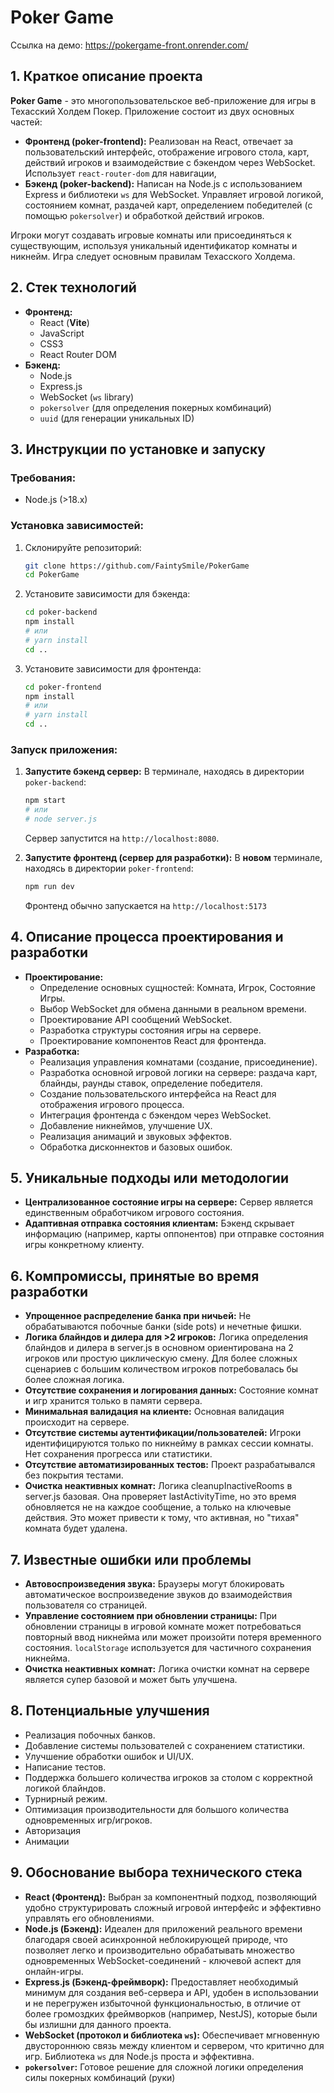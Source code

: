 # Poker Game
Ссылка на демо: https://pokergame-front.onrender.com/
## 1. Краткое описание проекта

**Poker Game** - это многопользовательское веб-приложение для игры в Техасский Холдем Покер. Приложение состоит из двух основных частей:

*   **Фронтенд (poker-frontend):** Реализован на React, отвечает за пользовательский интерфейс, отображение игрового стола, карт, действий игроков и взаимодействие с бэкендом через WebSocket. Использует `react-router-dom` для навигации,
*   **Бэкенд (poker-backend):** Написан на Node.js с использованием Express и библиотеки `ws` для WebSocket. Управляет игровой логикой, состоянием комнат, раздачей карт, определением победителей (с помощью `pokersolver`) и обработкой действий игроков.

Игроки могут создавать игровые комнаты или присоединяться к существующим, используя уникальный идентификатор комнаты и никнейм. Игра следует основным правилам Техасского Холдема.

## 2. Стек технологий

*   **Фронтенд:**
    *   React (**Vite**)
    *   JavaScript
    *   CSS3
    *   React Router DOM
*   **Бэкенд:**
    *   Node.js
    *   Express.js
    *   WebSocket (`ws` library)
    *   `pokersolver` (для определения покерных комбинаций)
    *   `uuid` (для генерации уникальных ID)

## 3. Инструкции по установке и запуску

### Требования:

*   Node.js (>18.x)

### Установка зависимостей:

1.  Склонируйте репозиторий:
    ```bash
    git clone https://github.com/FaintySmile/PokerGame
    cd PokerGame
    ```
2.  Установите зависимости для бэкенда:
    ```bash
    cd poker-backend
    npm install
    # или
    # yarn install
    cd ..
    ```
3.  Установите зависимости для фронтенда:
    ```bash
    cd poker-frontend
    npm install
    # или
    # yarn install
    cd ..
    ```

### Запуск приложения:

1.  **Запустите бэкенд сервер:**
    В терминале, находясь в директории `poker-backend`:
    ```bash
    npm start
    # или
    # node server.js
    ```
    Сервер запустится на `http://localhost:8080`.

2.  **Запустите фронтенд (сервер для разработки):**
    В **новом** терминале, находясь в директории `poker-frontend`:
    ```bash
    npm run dev
    ```
    Фронтенд обычно запускается на `http://localhost:5173`

## 4. Описание процесса проектирования и разработки

*   **Проектирование:**
    *   Определение основных сущностей: Комната, Игрок, Состояние Игры.
    *   Выбор WebSocket для обмена данными в реальном времени.
    *   Проектирование API сообщений WebSocket.
    *   Разработка структуры состояния игры на сервере.
    *   Проектирование компонентов React для фронтенда.
*   **Разработка:**
    *   Реализация управления комнатами (создание, присоединение).
    *   Разработка основной игровой логики на сервере: раздача карт, блайнды, раунды ставок, определение победителя.
    *   Создание пользовательского интерфейса на React для отображения игрового процесса.
    *   Интеграция фронтенда с бэкендом через WebSocket.
    *   Добавление никнеймов, улучшение UX.
    *   Реализация анимаций и звуковых эффектов.
    *   Обработка дисконнектов и базовых ошибок.

## 5. Уникальные подходы или методологии

*   **Централизованное состояние игры на сервере:** Сервер является единственным обработчиком игрового состояния.
*   **Адаптивная отправка состояния клиентам:** Бэкенд скрывает информацию (например, карты оппонентов) при отправке состояния игры конкретному клиенту.

## 6. Компромиссы, принятые во время разработки

*   **Упрощенное распределение банка при ничьей:** Не обрабатываются побочные банки (side pots) и нечетные фишки.
* **Логика блайндов и дилера для >2 игроков:** Логика определения блайндов и дилера в server.js в основном ориентирована на 2 игроков или простую циклическую смену. Для более сложных сценариев с большим количеством игроков потребовалась бы более сложная логика.
*   **Отсутствие сохранения и логирования данных:** Состояние комнат и игр хранится только в памяти сервера.
*   **Минимальная валидация на клиенте:** Основная валидация происходит на сервере.
* **Отсутствие системы аутентификации/пользователей:** Игроки идентифицируются только по никнейму в рамках сессии комнаты. Нет сохранения прогресса или статистики.
*   **Отсутствие автоматизированных тестов:** Проект разрабатывался без покрытия тестами.
* **Очистка неактивных комнат:** Логика cleanupInactiveRooms в server.js базовая. Она проверяет lastActivityTime, но это время обновляется не на каждое сообщение, а только на ключевые действия. Это может привести к тому, что активная, но "тихая" комната будет удалена.

## 7. Известные ошибки или проблемы

*   **Автовоспроизведения звука:** Браузеры могут блокировать автоматическое воспроизведение звуков до взаимодействия пользователя со страницей.
*   **Управление состоянием при обновлении страницы:** При обновлении страницы в игровой комнате может потребоваться повторный ввод никнейма или может произойти потеря временного состояния. `localStorage` используется для частичного сохранения никнейма.
*   **Очистка неактивных комнат:** Логика очистки комнат на сервере является супер базовой и может быть улучшена.

## 8. Потенциальные улучшения

*   Реализация побочных банков.
*   Добавление системы пользователей с сохранением статистики.
*   Улучшение обработки ошибок и UI/UX.
*   Написание тестов.
*   Поддержка большего количества игроков за столом с корректной логикой блайндов.
*   Турнирный режим.
*   Оптимизация производительности для большого количества одновременных игр/игроков.
* Авторизация
* Анимации
## 9. Обоснование выбора технического стека

*   **React (Фронтенд):** Выбран за компонентный подход, позволяющий удобно структурировать сложный игровой интерфейс и эффективно управлять его обновлениями.
*   **Node.js (Бэкенд):** Идеален для приложений реального времени благодаря своей асинхронной неблокирующей природе, что позволяет легко и производительно обрабатывать множество одновременных WebSocket-соединений - ключевой аспект для онлайн-игры.
*   **Express.js (Бэкенд-фреймворк):** Предоставляет необходимый минимум для создания веб-сервера и API, удобен в использовании и не перегружен избыточной функциональностью, в отличие от более громоздких фреймворков (например, NestJS), которые были бы излишни для данного проекта.
*   **WebSocket (протокол и библиотека `ws`):** Обеспечивает мгновенную двустороннюю связь между клиентом и сервером, что критично для игр. Библиотека `ws` для Node.js проста и эффективна.
*   **`pokersolver`:** Готовое решение для сложной логики определения силы покерных комбинаций (руки)